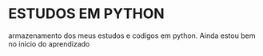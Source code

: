 <h1>ESTUDOS EM PYTHON</h1>
 armazenamento dos meus estudos e codigos em python.
 Ainda estou bem no inicio do aprendizado
